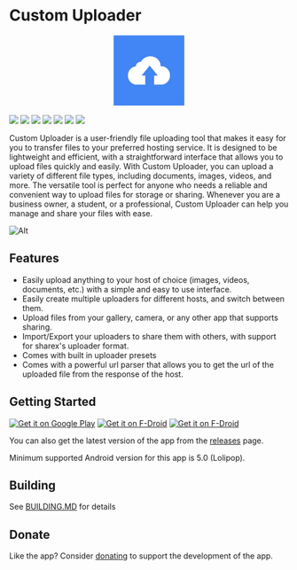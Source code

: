 # Custom Uploader

<center>
    <img width="128" src="./fastlane/metadata/android/en-US/images/icon.png" alt="Custom Uploader Logo"> 
</center>

[<img src="https://img.shields.io/github/license/SrS2225a/custom_uploader?style=flat-square">](https://github.com/SrS2225a/custom_uploader/blob/master/LICENSE)
[<img src="https://img.shields.io/github/v/release/SrS2225a/custom_uploader?style=flat-square" />](https://github.com/SrS2225a/custom_uploader/releases)
[<img src="https://img.shields.io/github/stars/SrS2225a/custom_uploader?style=flat-square" />](https://github.com/SrS2225a/custom_uploader)
[<img src="https://img.shields.io/github/forks/SrS2225a/custom_uploader?style=flat-square" />](https://github.com/SrS2225a/custom_uploader/fork)
[<img src="https://img.shields.io/github/issues/SrS2225a/custom_uploader?style=flat-square" />](https://github.com/SrS2225a/custom_uploader/issues)
[<img src="https://img.shields.io/liberapay/patrons/Eris?style=flat-square&logo=liberapay">](https://liberapay.com/Eris/donate)
[<img src="https://img.shields.io/github/actions/workflow/status/SrS2225a/custom_uploader/flutter_build_test.yml?style=flat-square">](https://github.com/SrS2225a/custom_uploader/actions/workflows/flutter_build_test.yml)

Custom Uploader is a user-friendly file uploading tool that makes it easy for you to transfer files to your preferred hosting service. It is designed to be lightweight and efficient, with a straightforward interface that allows you to upload files quickly and easily. With Custom Uploader, you can upload a variety of different file types, including documents, images, videos, and more. The versatile tool is perfect for anyone who needs a reliable and convenient way to upload files for storage or sharing. Whenever you are a business owner, a student, or a professional, Custom Uploader can help you manage and share your files with ease.

![Alt](https://repobeats.axiom.co/api/embed/c8985de5c0a937d7ac206ecab2aeb364003b71f0.svg "Repobeats analytics image")

## Features
* Easily upload anything to your host of choice (images, videos, documents, etc.) with a simple and easy to use interface.
* Easily create multiple uploaders for different hosts, and switch between them.
* Upload files from your gallery, camera, or any other app that supports sharing.
* Import/Export your uploaders to share them with others, with support for sharex's uploader format.
* Comes with built in uploader presets
* Comes with a powerful url parser that allows you to get the url of the uploaded file from the response of the host.

## Getting Started
[<img src="https://media.fenriris.net/talI2/store-badge-googleplay.png/raw" alt="Get it on Google Play" height="80">](https://play.google.com/store/apps/details?id=com.nyx.custom_uploader)
[<img src="https://media.fenriris.net/talI2/store-badge-fdroid.png/raw" alt="Get it on F-Droid" height="80">](https://f-droid.org/en/packages/com.nyx.custom_uploader/)
[<img src="https://media.fenriris.net/talI2/store-badge-obtainium.png/raw" alt="Get it on F-Droid" height="80">](https://apps.obtainium.imranr.dev/redirect?r=obtainium://app/%7B%22id%22%3A%22com.nyx.custom_uploader%22%2C%22url%22%3A%22https%3A%2F%2Fgithub.com%2FSrS2225a%2Fcustom_uploader%22%2C%22author%22%3A%22SrS2225a%22%2C%22name%22%3A%22Custom%20Uploader%22%2C%22additionalSettings%22%3A%22%7B%5C%22includePrereleases%5C%22%3Afalse%7D%22%7D)

You can also get the latest version of the app from the [releases](https://github.com/SrS2225a/custom_uploader/releases) page.

Minimum supported Android version for this app is 5.0 (Lolipop).

## Building
See [BUILDING.MD](./BUILDING.md) for details

## Donate
Like the app? Consider [donating](https://liberapay.com/Eris/donate) to support the development of the app.

